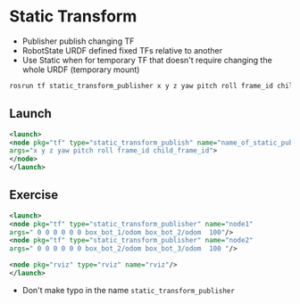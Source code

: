 # Static Transform
- Publisher publish changing TF
- RobotState URDF defined fixed TFs relative to another
- Use Static when for temporary TF that doesn't require changing the whole URDF (temporary mount)

```bash
rosrun tf static_transform_publisher x y z yaw pitch roll frame_id child_frame_id period_in_ms
```

## Launch
```xml
<launch>
<node pkg="tf" type="static_transform_publish" name="name_of_static_publish_node"
args="x y z yaw pitch roll frame_id child_frame_id">
</node>
</launch>
```

## Exercise
```xml
<launch>
<node pkg="tf" type="static_transform_publisher" name="node1"
args=" 0 0 0 0 0 0 box_bot_1/odom box_bot_2/odom  100"/>
<node pkg="tf" type="static_transform_publisher" name="node2"
args=" 0 0 0 0 0 0 box_bot_2/odom box_bot_3/odom  100 "/>

<node pkg="rviz" type="rviz" name="rviz"/>
</launch>
```

- Don't make typo in the name `static_transform_publisher`